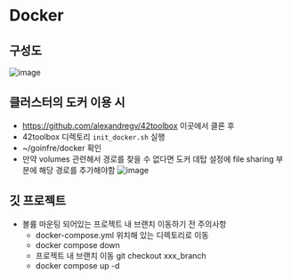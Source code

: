 # Docker

## 구성도
![image](https://github.com/4transcendence2/Docker/assets/62678380/614287b4-394c-460b-a1e4-fdf3d625164c)




## 클러스터의 도커 이용 시
- https://github.com/alexandregv/42toolbox 이곳에서 클론 후
- 42toolbox 디렉토리 ```init_docker.sh``` 실행
- ~/goinfre/docker 확인
- 만약 volumes 관련해서 경로를 찾을 수 없다면 도커 데탑 설정에 file sharing 부분에 해당 경로를 추가해야함
  ![image](https://user-images.githubusercontent.com/62678380/228708250-b235a8fa-4d16-4b64-91e5-3059d554bca4.png)

## 깃 프로젝트
- 볼륨 마운팅 되어있는 프로젝트 내 브랜치 이동하기 전 주의사항
	- docker-compose.yml 위치해 있는 디렉토리로 이동
	- docker compose down
	- 프로젝트 내 브랜치 이동 git checkout xxx_branch
	- docker compose up -d
